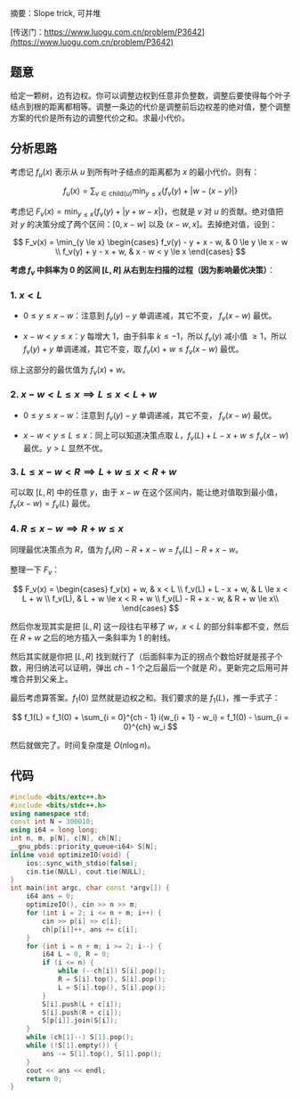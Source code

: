 摘要：Slope trick, 可并堆

[传送门：https://www.luogu.com.cn/problem/P3642](https://www.luogu.com.cn/problem/P3642)

## 题意

给定一颗树，边有边权。你可以调整边权到任意非负整数，调整后要使得每个叶子结点到根的距离都相等。调整一条边的代价是调整前后边权差的绝对值，整个调整方案的代价是所有边的调整代价之和。求最小代价。

## 分析思路

考虑记 $f_u(x)$ 表示从 $u$ 到所有叶子结点的距离都为 $x$ 的最小代价。则有：

$$
f_u(x) = \sum_{v \in \mathrm{child}(u)} \min_{y \le x} \{f_v(y) + |w - (x - y)|\}
$$

考虑记 $F_v(x) = \min_{y \le x} \{f_v(y) + |y + w - x|\}$，也就是 $v$ 对 $u$ 的贡献。绝对值把对 $y$ 的决策分成了两个区间：$[0, x - w]$ 以及 $(x - w, x]$。去掉绝对值，设到：

$$
F_v(x) = \min_{y \le x} \begin{cases}
f_v(y) - y + x - w, & 0 \le y \le x - w \\
f_v(y) + y - x + w, & x - w < y \le x 
\end{cases}
$$

**考虑 $f_v$ 中斜率为 $0$ 的区间 $[L, R]$ 从右到左扫描的过程（因为影响最优决策）**：

### 1. $x < L$

- $0 \le y \le x - w$：注意到 $f_v(y)−y$ 单调递减，其它不变， $f_v(x - w)$ 最优。

- $x - w < y \le x$：$y$ 每增大 $1$，由于斜率 $k \le -1$，所以 $f_v(y)$ 减小值 $\ge 1$，所以 $f_v(y) + y$ 单调递减，其它不变，取 $f_v(x) + w \le f_v(x−w)$ 最优。

综上这部分的最优值为 $f_v(x) + w$。

### 2. $x - w < L \le x \implies L \le x < L + w$

- $0 \le y \le x - w$：注意到 $f_v(y)−y$ 单调递减，其它不变， $f_v(x - w)$ 最优。

- $x - w < y \le L \le x$：同上可以知道决策点取 $L$，$f_v(L) + L - x + w \le f_v(x - w)$ 最优。$y > L$ 显然不优。

### 3. $L \le x - w < R \implies L + w \le x < R + w$

可以取 $[L, R]$ 中的任意 $y$，由于 $x - w$ 在这个区间内，能让绝对值取到最小值，$f_v(x - w) = f_v(L)$ 最优。

### 4. $R \le x - w \implies R + w \le x$

同理最优决策点为 $R$，值为 $f_v(R) - R + x - w = f_v(L) - R + x - w$。

整理一下 $F_v$：

$$
F_v(x) = \begin{cases}
f_v(x) + w, & x < L \\
f_v(L) + L - x + w, & L \le x < L + w \\
f_v(L), & L + w \le x < R + w \\
f_v(L) - R + x - w, & R + w \le x\\
\end{cases}
$$

然后你发现其实是把 $[L, R]$ 这一段往右平移了 $w$，$x < L$ 的部分斜率都不变，然后在 $R + w$ 之后的地方插入一条斜率为 $1$ 的射线。

然后其实就是你把 $[L, R]$ 找到就行了（后面斜率为正的拐点个数恰好就是孩子个数，用归纳法可以证明，弹出 $ch - 1$ 个之后最后一个就是 $R$）。更新完之后用可并堆合并到父亲上。

最后考虑算答案。$f_1(0)$ 显然就是边权之和。我们要求的是 $f_1(L)$，推一手式子：

$$
f_1(L) = f_1(0) + \sum_{i = 0}^{ch - 1} i(w_{i + 1} - w_i) = f_1(0) - \sum_{i = 0}^{ch} w_i
$$

然后就做完了。时间复杂度是 $O(n \log n)$。

## 代码

```cpp
#include <bits/extc++.h>
#include <bits/stdc++.h>
using namespace std;
const int N = 300010;
using i64 = long long;
int n, m, p[N], c[N], ch[N];
__gnu_pbds::priority_queue<i64> S[N];
inline void optimizeIO(void) {
    ios::sync_with_stdio(false);
    cin.tie(NULL), cout.tie(NULL);
}
int main(int argc, char const *argv[]) {
    i64 ans = 0;
    optimizeIO(), cin >> n >> m;
    for (int i = 2; i <= n + m; i++) {
        cin >> p[i] >> c[i];
        ch[p[i]]++, ans += c[i];
    }
    for (int i = n + m; i >= 2; i--) {
        i64 L = 0, R = 0;
        if (i <= n) {
            while (--ch[i]) S[i].pop();
            R = S[i].top(), S[i].pop();
            L = S[i].top(), S[i].pop();
        }
        S[i].push(L + c[i]);
        S[i].push(R + c[i]);
        S[p[i]].join(S[i]);
    }
    while (ch[1]--) S[1].pop();
    while (!S[1].empty()) {
        ans -= S[1].top(), S[1].pop();
    }
    cout << ans << endl;
    return 0;
}

```
